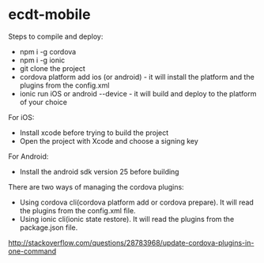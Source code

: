 # ecdt-mobile
Steps to compile and deploy:
* npm i -g cordova
* npm i -g ionic
* git clone the project
* cordova platform add ios (or android) - it will install the platform and the plugins from the config.xml
* ionic run iOS or android --device - it will build and deploy to the platform of your choice

For iOS:
* Install xcode before trying to build the project
* Open the project with Xcode and choose a signing key

For Android:
* Install the android sdk version 25 before building

There are two ways of managing the cordova plugins:
* Using cordova cli(cordova platform add or cordova prepare). It will read the plugins from the config.xml file.
* Using ionic cli(ionic state restore). It will read the plugins from the package.json file.

http://stackoverflow.com/questions/28783968/update-cordova-plugins-in-one-command 
